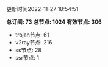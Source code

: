 更新时间2022-11-27 18:54:51

**总订阅: 73**
**总节点: 1024**
**有效节点: 306**
- trojan节点: 61
- v2ray节点: 216
- ss节点: 28
- ssr节点: 1
